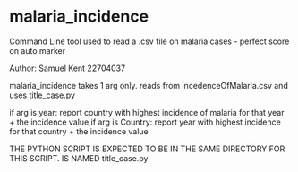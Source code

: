 # malaria_incidence
Command Line tool used to read a .csv file on malaria cases - perfect score on auto marker



Author: Samuel Kent 22704037

malaria_incidence takes 1 arg only. reads from incedenceOfMalaria.csv and uses title_case.py

if arg is year: report country with highest incidence of malaria for that year + the incidence value
if arg is Country: report year with highest incidence for that country + the incidence value


THE PYTHON SCRIPT IS EXPECTED TO BE IN THE SAME DIRECTORY FOR THIS SCRIPT. IS NAMED title_case.py
